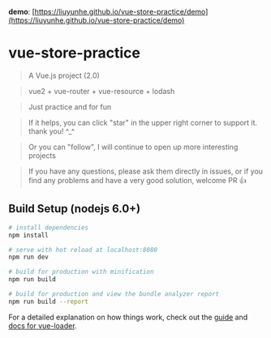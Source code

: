 **demo**: [https://liuyunhe.github.io/vue-store-practice/demo](https://liuyunhe.github.io/vue-store-practice/demo)

# vue-store-practice

> A Vue.js project (2.0)

> vue2 + vue-router + vue-resource + lodash

> Just practice and for fun

> If it helps, you can click "star" in the upper right corner to support it. thank you! ^_^

> Or you can "follow", I will continue to open up more interesting projects

>If you have any questions, please ask them directly in issues, or if you find any problems and have a very good solution, welcome PR 👍


## Build Setup (nodejs 6.0+)

``` bash
# install dependencies
npm install

# serve with hot reload at localhost:8080
npm run dev

# build for production with minification
npm run build

# build for production and view the bundle analyzer report
npm run build --report
```

For a detailed explanation on how things work, check out the [guide](http://vuejs-templates.github.io/webpack/) and [docs for vue-loader](http://vuejs.github.io/vue-loader).
